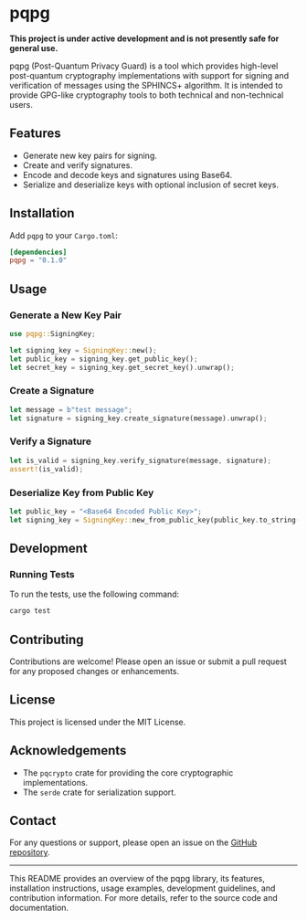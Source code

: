 # pqpg

**This project is under active development and is not presently safe for general use.**

pqpg (Post-Quantum Privacy Guard) is a tool which provides high-level post-quantum cryptography implementations with support for signing and verification of messages using the SPHINCS+ algorithm. It is intended to provide GPG-like cryptography tools to both technical and non-technical users.

## Features

- Generate new key pairs for signing.
- Create and verify signatures.
- Encode and decode keys and signatures using Base64.
- Serialize and deserialize keys with optional inclusion of secret keys.

## Installation

Add `pqpg` to your `Cargo.toml`:

```toml
[dependencies]
pqpg = "0.1.0"
```

## Usage

### Generate a New Key Pair

```rust
use pqpg::SigningKey;

let signing_key = SigningKey::new();
let public_key = signing_key.get_public_key();
let secret_key = signing_key.get_secret_key().unwrap();
```

### Create a Signature

```rust
let message = b"test message";
let signature = signing_key.create_signature(message).unwrap();
```

### Verify a Signature

```rust
let is_valid = signing_key.verify_signature(message, signature);
assert!(is_valid);
```

### Deserialize Key from Public Key

```rust
let public_key = "<Base64 Encoded Public Key>";
let signing_key = SigningKey::new_from_public_key(public_key.to_string()).unwrap();
```

## Development

### Running Tests

To run the tests, use the following command:

```sh
cargo test
```

## Contributing

Contributions are welcome! Please open an issue or submit a pull request for any proposed changes or enhancements.

## License

This project is licensed under the MIT License.

## Acknowledgements

- The `pqcrypto` crate for providing the core cryptographic implementations.
- The `serde` crate for serialization support.

## Contact

For any questions or support, please open an issue on the [GitHub repository](https://github.com/gwo0d/pqpg).

---

This README provides an overview of the pqpg library, its features, installation instructions, usage examples, development guidelines, and contribution information. For more details, refer to the source code and documentation.

